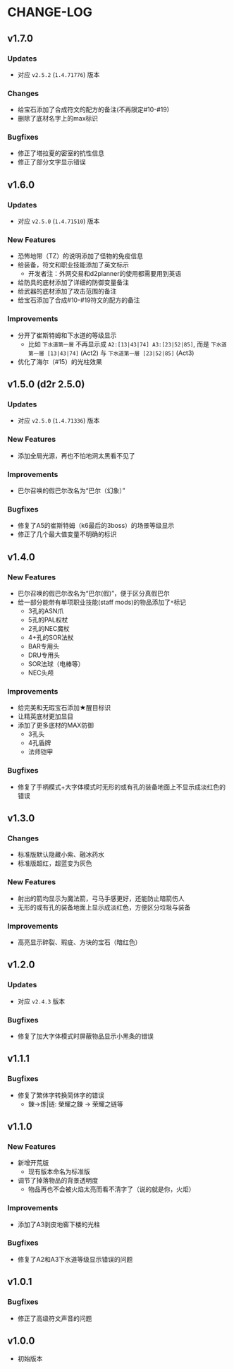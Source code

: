 # CHANGE-LOG

## v1.7.0

### Updates

- 对应 `v2.5.2` (`1.4.71776`) 版本

### Changes

- 给宝石添加了合成符文的配方的备注(不再限定#10-#19)
- 删除了底材名字上的max标识

### Bugfixes

- 修正了塔拉夏的密室的抗性信息
- 修正了部分文字显示错误

## v1.6.0

### Updates

- 对应 `v2.5.0` (`1.4.71510`) 版本

### New Features

- 恐怖地带（TZ）的说明添加了怪物的免疫信息
- 给装备，符文和职业技能添加了英文标示
  - 开发者注：外网交易和d2planner的使用都需要用到英语
- 给防具的底材添加了详细的防御变量备注
- 给武器的底材添加了攻击范围的备注
- 给宝石添加了合成#10-#19符文的配方的备注

### Improvements

- 分开了崔斯特姆和下水道的等级显示
  - 比如 `下水道第一層` 不再显示成 `A2:[13|43|74] A3:[23|52|85]`, 而是 `下水道第一層 [13|43|74]` (Act2) 与 `下水道第一層 [23|52|85]` (Act3)
- 优化了海尔（#15）的光柱效果

## v1.5.0 (d2r 2.5.0)

### Updates

- 对应 `v2.5.0` (`1.4.71336`) 版本

### New Features

- 添加全局光源，再也不怕地洞太黑看不见了

### Improvements

- 巴尔召唤的假巴尔改名为“巴尔（幻象）”

### Bugfixes

- 修复了A5的崔斯特姆（k6最后的3boss）的场景等级显示
- 修正了几个最大值变量不明确的标识

## v1.4.0

### New Features

- 巴尔召唤的假巴尔改名为“巴尔(假)”，便于区分真假巴尔
- 给一部分能带有单项职业技能(staff mods)的物品添加了`*`标记
  - 3孔的ASN爪
  - 5孔的PAL权杖
  - 2孔的NEC魔杖
  - 4+孔的SOR法杖
  - BAR专用头
  - DRU专用头
  - SOR法球（电棒等）
  - NEC头颅

### Improvements

- 给完美和无瑕宝石添加★醒目标识
- 让精英底材更加显目
- 添加了更多底材的MAX防御
  - 3孔头
  - 4孔盾牌
  - 法师铠甲

### Bugfixes

- 修复了手柄模式+大字体模式时无形的或有孔的装备地面上不显示成淡红色的错误

## v1.3.0

### Changes

- 标准版默认隐藏小紫、融冰药水
- 标准版超红，超蓝变为灰色

### New Features

- 射出的箭均显示为魔法箭，弓马手感更好，还能防止暗箭伤人
- 无形的或有孔的装备地面上显示成淡红色，方便区分垃圾与装备

### Improvements

- 高亮显示碎裂、瑕疵、方块的宝石（暗红色）

## v1.2.0

### Updates

- 对应 `v2.4.3` 版本

### Bugfixes

- 修复了加大字体模式时屏蔽物品显示小黑条的错误

## v1.1.1

### Bugfixes

- 修复了繁体字转换简体字的错误
  - 鍊->炼|链: 榮耀之鍊 -> 荣耀之链等

## v1.1.0

### New Features

- 新增开荒版
  - 现有版本命名为标准版
- 调节了掉落物品的背景透明度
  - 物品再也不会被火焰太亮而看不清字了（说的就是你，火炬）

### Improvements

- 添加了A3剥皮地窖下楼的光柱

### Bugfixes

- 修复了A2和A3下水道等级显示错误的问题

## v1.0.1

### Bugfixes

- 修正了高级符文声音的问题

## v1.0.0

- 初始版本
